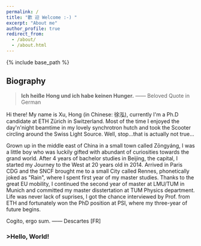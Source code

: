 ```yaml
---
permalink: /
title: "歡 迎 Welcome :-) "
excerpt: "About me"
author_profile: true
redirect_from: 
  - /about/
  - /about.html
---
```

<!-- Global site tag (gtag.js) - Google Analytics -->
<script async src="https://www.googletagmanager.com/gtag/js?id=UA-129282360-1"></script>
<script>
  window.dataLayer = window.dataLayer || [];
  function gtag(){dataLayer.push(arguments);}
  gtag('js', new Date());

  gtag('config', 'UA-129282360-1');
</script>

{% include base_path %}



## Biography

>**Ich heiße Hong und ich habe keinen Hunger.** —— Beloved Quote in German

<p>Hi there! My name is Xu, Hong (in Chinese: 徐泓), currently I'm a Ph.D candidate at ETH Zürich in Switzerland. Most of the time I enjoyed the day'n'night beamtime in my lovely synchrotron hutch and took the Scooter circling around the Swiss Light Source. Well, stop...that is actually not true...</p> 

<p>Grown up in the middle east of China in a small town called Zōngyáng, I was a little boy who was luckily gifted with abundant of curiosities towards the grand world. After 4 years of bachelor studies in Beijing, the capital, I started my Journey to the West at 20 years old in 2014. Arrived in Paris CDG and the SNCF brought me to a small City called Rennes, phonetically joked as "Rain", where I spent first year of my master studies. Thanks to the great EU mobility, I continued the second year of master at LMU/TUM in Munich and committed my master disstertation at TUM Physics department. Life was never lack of suprises, I got the chance interviewed by Prof. from ETH and fortunately won the PhD position at PSI, where my three-year of future begins. </p> 

<p>Cogito, ergo sum. —— Descartes [FR] </p> 

<div id="google_translate_element"></div><script type="text/javascript">
function googleTranslateElementInit() {
  new google.translate.TranslateElement({pageLanguage: 'en', multilanguagePage: true}, 'google_translate_element');
}
</script><script type="text/javascript" src="//translate.google.com/translate_a/element.js?cb=googleTranslateElementInit"></script>  

### >Hello, World!
###
<script type="text/javascript" id="clustrmaps" src="//cdn.clustrmaps.com/map_v2.js?d=31-oTbxba9tgCZlE4jtgH4WP8bNi_2y2Qgo5dZNFtRk&cl=ffffff&w=a"></script>

